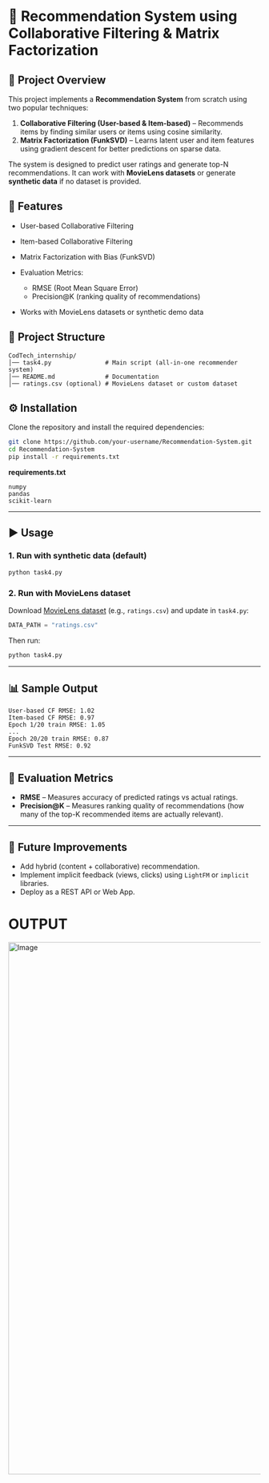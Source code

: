 # 📌 Recommendation System using Collaborative Filtering & Matrix Factorization
## 📖 Project Overview

This project implements a **Recommendation System** from scratch using two popular techniques:

1. **Collaborative Filtering (User-based & Item-based)** – Recommends items by finding similar users or items using cosine similarity.
2. **Matrix Factorization (FunkSVD)** – Learns latent user and item features using gradient descent for better predictions on sparse data.

The system is designed to predict user ratings and generate top-N recommendations. It can work with **MovieLens datasets** or generate **synthetic data** if no dataset is provided.

## 🚀 Features

* User-based Collaborative Filtering
* Item-based Collaborative Filtering
* Matrix Factorization with Bias (FunkSVD)
* Evaluation Metrics:

  * RMSE (Root Mean Square Error)
  * Precision@K (ranking quality of recommendations)
* Works with MovieLens datasets or synthetic demo data

## 📂 Project Structure

```
CodTech_internship/
│── task4.py               # Main script (all-in-one recommender system)
│── README.md              # Documentation
│── ratings.csv (optional) # MovieLens dataset or custom dataset
```

## ⚙️ Installation

Clone the repository and install the required dependencies:

```bash
git clone https://github.com/your-username/Recommendation-System.git
cd Recommendation-System
pip install -r requirements.txt
```

**requirements.txt**

```
numpy
pandas
scikit-learn
```

---

## ▶️ Usage

### 1. Run with synthetic data (default)

```bash
python task4.py
```

### 2. Run with MovieLens dataset

Download [MovieLens dataset](https://grouplens.org/datasets/movielens/) (e.g., `ratings.csv`) and update in `task4.py`:

```python
DATA_PATH = "ratings.csv"
```

Then run:

```bash
python task4.py
```

---

## 📊 Sample Output

```
User-based CF RMSE: 1.02
Item-based CF RMSE: 0.97
Epoch 1/20 train RMSE: 1.05
...
Epoch 20/20 train RMSE: 0.87
FunkSVD Test RMSE: 0.92
```

---

## 📌 Evaluation Metrics

* **RMSE** – Measures accuracy of predicted ratings vs actual ratings.
* **Precision@K** – Measures ranking quality of recommendations (how many of the top-K recommended items are actually relevant).

---

## 🌟 Future Improvements

* Add hybrid (content + collaborative) recommendation.
* Implement implicit feedback (views, clicks) using `LightFM` or `implicit` libraries.
* Deploy as a REST API or Web App.

# OUTPUT
<img width="1859" height="1063" alt="Image" src="https://github.com/user-attachments/assets/afbf06e4-ff9a-4ca6-abf4-863ffbf13d71" />
